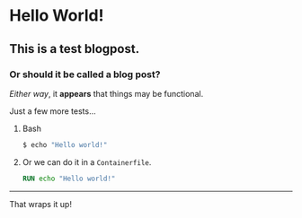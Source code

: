 # Hello World!

## This is a test blogpost.

### Or should it be called a blog post?

*Either way*, it **appears** that things may be functional.

Just a few more tests...
1. Bash
    ```bash
    $ echo "Hello world!"
    ```

2. Or we can do it in a `Containerfile`.
    ```dockerfile
    RUN echo "Hello world!"
    ```

---
That wraps it up!
